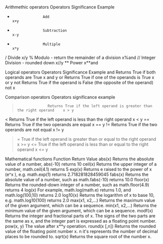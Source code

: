 

Arithmethic operators
Operators           Significance                                                          Example
+                   Add                                                                   x+y
-                   Subtraction                                                           x-y
*                   Multiple                                                              x*y
/                   Divide                                                                x/y
%                   Modulo - return the remainder of a division                           x%and
//                  Integer Division - rounded down                                       x//y
**                  Power                                                                 x**and

Logical operators
Operators           Significance                                                          Example
and	                Returns True if both operands are True	                              x and y
or	                Returns True if one of the operands is True	                          x or y
not	                Returns True if the operand is False (the opposite of the operand)	  not x

Comparison operators
Operators	        significance	                                                      example
>	                Returns True if the left operand is greater than the right operand	  x > y
<	                Returns True if the left operand is less than the right operand	      x < y
==	                Returns True if the two operands are equal	                          x == y
!=	                Returns True if the two operands are not equal	                      x != y
>=	                True if the left operand is greater than or equal to the right operand	x >= y
<=	                True if the left operand is less than or equal to the right operand	x <= y


Mathematical functions
Function            Return Value
abs(x)	            Returns the absolute value of a number,             abs(-10) returns 10
ceil(x)	            Returns the upper integer of a number,              math.ceil(4.1) returns 5
exp(x)	            Returns e raised to the power of x (e^x ), e.g. math.exp(1) returns 2.718281828459045
fabs(x)	            Returns the absolute value of a number, such as math.fabs(-10) returns 10.0
floor(x)	        Returns the rounded-down integer of a number, such as math.floor(4.9) returns 4
log(x)	            For example, math.log(math.e) returns 1.0, and math.log(100,10) returns 2.0
log10(x)	        Returns the logarithm of x to base 10, e.g. math.log10(100) returns 2.0
max(x1, x2,…)	    Returns the maximum value of the given argument, which can be a sequence.
min(x1, x2,…)	    Returns the minimum value of the given argument, which can be a sequence.
modf(x)	            Returns the integer and fractional parts of x. The signs of the two parts are the same as x, and the integer part is expressed as a floating point number.
pow(x, y)	        The value after x**y operation.
round(x [,n])	    Returns the rounded value of the floating point number x. n it's represents the number of decimal places to be rounded to.
sqrt(x)	            Returns the square root of the number x.